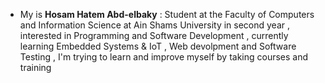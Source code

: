 - My is **Hosam Hatem Abd-elbaky** :
Student at the Faculty of Computers and Information Science at Ain Shams University in second year , 
interested in Programming and Software Development , 
currently learning Embedded Systems & IoT , Web devolpment and Software Testing , 
I'm trying to learn and improve myself by taking courses and training
